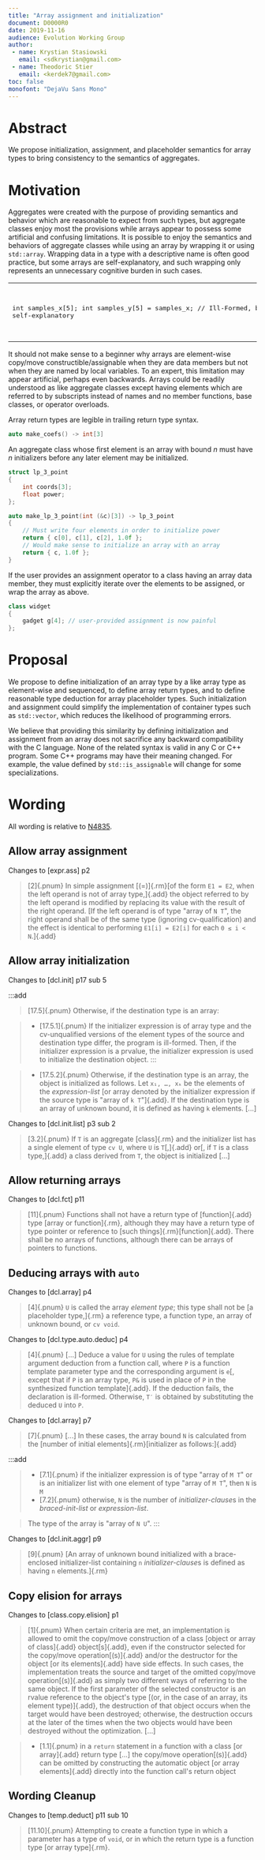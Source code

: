 ```yaml
---
title: "Array assignment and initialization"
document: D0000R0
date: 2019-11-16
audience: Evolution Working Group
author:
 - name: Krystian Stasiowski
   email: <sdkrystian@gmail.com>
 - name: Theodoric Stier
   email: <kerdek7@gmail.com>
toc: false
monofont: "DejaVu Sans Mono"
---
```


# Abstract

We propose initialization, assignment, and placeholder semantics for array types to bring consistency to the semantics of aggregates.

# Motivation

Aggregates were created with the purpose of providing semantics and behavior which are reasonable to expect from such types, but aggregate classes enjoy most the provisions while arrays appear to possess some artificial and confusing limitations. It is possible to enjoy the semantics and behaviors of aggregate classes while using an array by wrapping it or using `std::array`. Wrapping data in a type with a descriptive name is often good practice, but some arrays are self-explanatory, and such wrapping only represents an unnecessary cognitive burden in such cases.

<table>
<tr>
<td  valign="top">
<pre lang="cpp">

int samples_x[5];
int samples_y[5] = samples_x;
// Ill-Formed, but self-explanatory

</pre>
</td>
<td  valign="top">
<pre lang="cpp">

struct samples { int s[5]; };
samples x;
samples y = x; // OK, but why?

</pre>
</td>
</tr>
</table>

It should not make sense to a beginner why arrays are element-wise copy/move constructible/assignable when they are data members but not when they are named by local variables. To an expert, this limitation may appear artificial, perhaps even backwards. Arrays could be readily understood as like aggregate classes except having elements which are referred to by subscripts instead of names and no member functions, base classes, or operator overloads.

Array return types are legible in trailing return type syntax.

```cpp
auto make_coefs() -> int[3]
```

An aggregate class whose first element is an array with bound *n* must have *n* initializers before any later element may be initialized.

```cpp
struct lp_3_point
{
    int coords[3];
    float power;
};

auto make_lp_3_point(int (&c)[3]) -> lp_3_point
{
    // Must write four elements in order to initialize power
    return { c[0], c[1], c[2], 1.0f };
    // Would make sense to initialize an array with an array
    return { c, 1.0f };
}
```

If the user provides an assignment operator to a class having an array data member, they must explicitly iterate over the elements to be assigned, or wrap the array as above.

```cpp
class widget
{
    gadget g[4]; // user-provided assignment is now painful
};
```

# Proposal

We propose to define initialization of an array type by a like array type as element-wise and sequenced, to define array return types, and to define reasonable type deduction for array placeholder types. Such initialization and assignment could simplify the implementation of container types such as `std::vector`, which reduces the likelihood of programming errors.

We believe that providing this similarity by defining initialization and assignment from an array does not sacrifice any backward compatibility with the C language. None of the related syntax is valid in any C or C++ program. Some C++ programs may have their meaning changed. For example, the value defined by `std::is_assignable` will change for some specializations.

# Wording

All wording is relative to [N4835](http://www.open-std.org/jtc1/sc22/wg21/docs/papers/2019/n4835.pdf).

## Allow array assignment

Changes to [expr.ass] p2

> [2]{.pnum} In simple assignment [(=)]{.rm}[of the form `E1 = E2`, when the left operand is not of array type,]{.add} the object referred to by the left operand is modified by replacing its value with the result of the right operand. [If the left operand is of type "array of `N T`", the right operand shall be of the same type (ignoring cv-qualification) and the effect is identical to performing `E1[i] = E2[i]` for each `0 ≤ i < N`.]{.add}

## Allow array initialization

Changes to [dcl.init] p17 sub 5

:::add
> [17.5]{.pnum} Otherwise, if the destination type is an array:

> -    [17.5.1]{.pnum} If the initializer expression is of array type and the cv-unqualified versions of the element types of the source and destination type differ, the program is ill-formed. Then, if the initializer expression is a prvalue, the initializer expression is used to initialize the destination object.
:::

> -    [17.5.2]{.pnum} Otherwise, if the destination type is an array, the object is initialized as follows. Let `x₁, …, xₖ` be the elements of the *expression-list* [or array denoted by the initializer expression if the source type is "array of `k T`"]{.add}. If the destination type is an array of unknown bound, it is defined as having `k` elements. [...]

Changes to [dcl.init.list] p3 sub 2

> [3.2]{.pnum} If `T` is an aggregate [class]{.rm} and the initializer list has a single element of type `cv U`, where `U` is `T`[,]{.add} or[, if `T` is a class type,]{.add} a class derived from `T`, the object is initialized [...]

## Allow returning arrays

Changes to [dcl.fct] p11

> [11]{.pnum} Functions shall not have a return type of [function]{.add} type [array or function]{.rm}, although they may have a return type of type pointer or reference to [such things]{.rm}[function]{.add}. There shall be no arrays of functions, although there can be arrays of pointers to functions.

## Deducing arrays  with `auto`

Changes to [dcl.array] p4

> [4]{.pnum} `U` is called the array *element type*; this type shall not be [a placeholder type,]{.rm} a reference type, a function type, an array of unknown bound, or `cv void`.

Changes to [dcl.type.auto.deduc] p4

> [4]{.pnum} [...] Deduce a value for `U` using the rules of template argument deduction from a function call, where `P` is a function template parameter type and the corresponding argument is `e`[, except that if `P` is an array type, `P&` is used in place of `P` in the synthesized function template]{.add}. If the deduction fails, the declaration is ill-formed. Otherwise, `T′` is obtained by substituting the deduced `U` into `P`. 

Changes to [dcl.array] p7

> [7]{.pnum} [...] In these cases, the array bound `N` is calculated from the [number of initial elements]{.rm}[initializer as follows:]{.add}  

:::add
> -    [7.1]{.pnum} if the initializer expression is of type "array of `M T`" or is an initializer list with one element of type "array of `M T`", then `N` is `M`
> -    [7.2]{.pnum} otherwise, `N` is the number of *initializer-clause*s in the *braced-init-list* or *expression-list*.

> The type of the array is "array of `N U`".
:::

Changes to [dcl.init.aggr] p9

> [9]{.pnum} [An array of unknown bound initialized with a brace-enclosed initializer-list containing `n` *initializer-clause*s is defined as having `n` elements.]{.rm}

## Copy elision for arrays

Changes to [class.copy.elision] p1

> [1]{.pnum} When certain criteria are met, an implementation is allowed to omit the copy/move construction of a class [object or array of class]{.add} object[s]{.add}, even if the constructor selected for the copy/move operation[(s)]{.add} and/or the destructor for the object [or its elements]{.add} have side effects. In such cases, the implementation treats the source and target of the omitted copy/move operation[(s)]{.add} as simply two different ways of referring to the same object. If the first parameter of the selected constructor is an rvalue reference to the object's type [(or, in the case of an array, its element type)]{.add}, the destruction of that object occurs when the target would have been destroyed; otherwise, the destruction occurs at the later of the times when the two objects would have been destroyed without the optimization. [...]

> -    [1.1]{.pnum} in a `return` statement in a function with a class [or array]{.add} return type [...] the copy/move operation[(s)]{.add} can be omitted by constructing the automatic object [or array elements]{.add} directly into the function call's return object

## Wording Cleanup

Changes to [temp.deduct] p11 sub 10

> [11.10]{.pnum} Attempting to create a function type in which a parameter has a type of `void`, or in which the return type is a function type [or array type]{.rm}.

